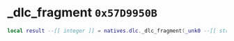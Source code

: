 # _dlc_fragment `0x57D9950B`

```lua
local result --[[ integer ]] = natives.dlc._dlc_fragment(_unk0 --[[ string ]])
```
